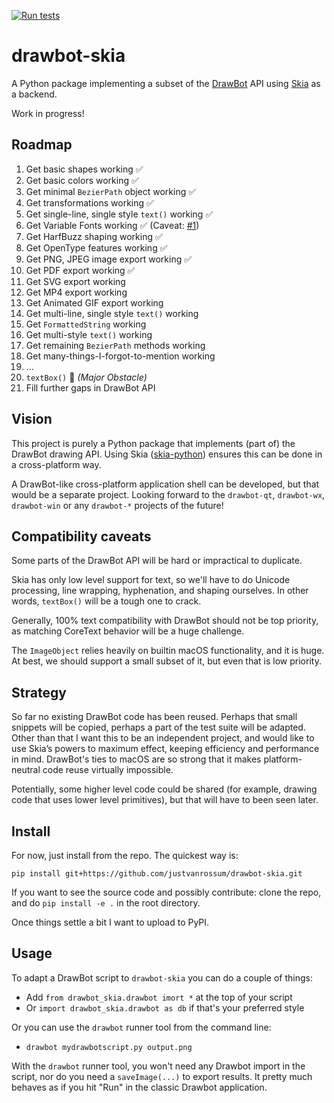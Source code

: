 [![Run tests](https://github.com/justvanrossum/drawbot-skia/workflows/Run%20tests/badge.svg)](https://github.com/justvanrossum/drawbot-skia/actions)

# drawbot-skia

A Python package implementing a subset of the [DrawBot](https://www.drawbot.com) API using [Skia](https://skia.org/) as a backend.

Work in progress!

## Roadmap

1. Get basic shapes working ✅
1. Get basic colors working ✅
1. Get minimal `BezierPath` object working ✅
1. Get transformations working ✅
1. Get single-line, single style `text()` working ✅
1. Get Variable Fonts working ✅ (Caveat: [#1](https://github.com/justvanrossum/drawbot-skia/issues/1))
1. Get HarfBuzz shaping working ✅
1. Get OpenType features working ✅
1. Get PNG, JPEG image export working ✅
1. Get PDF export working ✅
1. Get SVG export working
1. Get MP4 export working
1. Get Animated GIF export working
1. Get multi-line, single style `text()` working
1. Get `FormattedString` working
1. Get multi-style `text()` working
1. Get remaining `BezierPath` methods working
1. Get many-things-I-forgot-to-mention working
1. ...
1. `textBox()` 🔴 _(Major Obstacle)_
1. Fill further gaps in DrawBot API

## Vision

This project is purely a Python package that implements (part of) the DrawBot drawing API. Using Skia ([skia-python](https://github.com/kyamagu/skia-python)) ensures this can be done in a cross-platform way.

A DrawBot-like cross-platform application shell can be developed, but that would be a separate project. Looking forward to the `drawbot-qt`, `drawbot-wx`, `drawbot-win` or any `drawbot-*` projects of the future!

## Compatibility caveats

Some parts of the DrawBot API will be hard or impractical to duplicate.

Skia has only low level support for text, so we'll have to do Unicode processing, line wrapping, hyphenation, and shaping ourselves. In other words, `textBox()` will be a tough one to crack.

Generally, 100% text compatibility with DrawBot should not be top priority, as matching CoreText behavior will be a huge challenge.

The `ImageObject` relies heavily on builtin macOS functionality, and it is huge. At best, we should support a small subset of it, but even that is low priority.

## Strategy

So far no existing DrawBot code has been reused. Perhaps that small snippets will be copied, perhaps a part of the test suite will be adapted. Other than that I want this to be an independent project, and would like to use Skia’s powers to maximum effect, keeping efficiency and performance in mind. DrawBot's ties to macOS are so strong that it makes platform-neutral code reuse virtually impossible.

Potentially, some higher level code could be shared (for example, drawing code that uses lower level primitives), but that will have to been seen later.

## Install

For now, just install from the repo. The quickest way is:

`pip install git+https://github.com/justvanrossum/drawbot-skia.git`

If you want to see the source code and possibly contribute: clone the repo, and do `pip install -e .` in the root directory.

Once things settle a bit I want to upload to PyPI.

## Usage

To adapt a DrawBot script to `drawbot-skia` you can do a couple of things:

- Add `from drawbot_skia.drawbot imort *` at the top of your script
- Or `import drawbot_skia.drawbot as db` if that's your preferred style

Or you can use the `drawbot` runner tool from the command line:

- `drawbot mydrawbotscript.py output.png`

With the `drawbot` runner tool, you won't need any Drawbot import in the script, nor do you need a `saveImage(...)` to export results. It pretty much behaves as if you hit "Run" in the classic Drawbot application.
